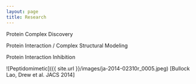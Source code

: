 ```yaml
---
layout: page
title: Research
---
```


<p class="message">
	Protein Complex Discovery
</p>

<p class="message">
	Protein Interaction / Complex Structural Modeling
</p>

<p class="message">
	Protein Interaction Inhibition
</p>

![Peptidomimetic]({{ site.url }}/images/ja-2014-02310r_0005.jpeg)
[Bullock Lao, Drew et al. JACS 2014]


